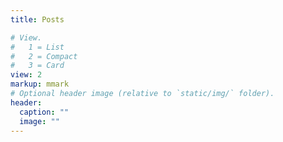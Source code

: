 ```yaml
---
title: Posts

# View.
#   1 = List
#   2 = Compact
#   3 = Card
view: 2
markup: mmark
# Optional header image (relative to `static/img/` folder).
header:
  caption: ""
  image: ""
---
```

